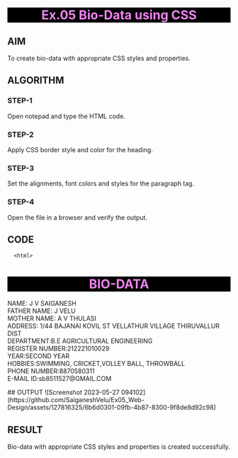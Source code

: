 # Ex.05 Bio-Data using CSS
## AIM
  To create bio-data with appropriate CSS styles and properties.

## ALGORITHM
### STEP-1
  Open notepad and type the HTML code.

### STEP-2
  Apply CSS border style and color for the heading.

### STEP-3
  Set the alignments, font colors and styles for the paragraph tag.

### STEP-4
  Open the file in a browser and verify the output.
  
## CODE
      <html>
<head>
<style type = "text/css">
h1
  {
   background-color:black;
    color:violet;
    text-align:center;
  }


p
   {
    text-align:left;
    border-bottom-style:dashed;
    border-top-style:solid; 
    border-left-style:double; 
    border-right-style:groove;
    border-width:25px;
    font :Times Newroman;
    border-bottom-color:cyan;
    border-top-color:yellow;
    border-left-color:green; 
    border-right-color:red;
   }
</style>
</head>
<body>
            <h1>BIO-DATA</h1>
<p>    
            NAME: J V SAIGANESH
            <br>
            FATHER NAME: J VELU
            <br>
            MOTHER NAME: A V THULASI
            <br>
            ADDRESS: 1/44 BAJANAI KOVIL ST VELLATHUR VILLAGE THIRUVALLUR DIST
            <br>
            DEPARTMENT:B.E AGRICULTURAL ENGINEERING
            <br>
            REGISTER NUMBER:212221010029
            <br>
            YEAR:SECOND YEAR
            <br>
            HOBBIES:SWIMMING, CRICKET,VOLLEY BALL, THROWBALL
            <br>
            PHONE NUMBER:8870580311
            <br>
            E-MAIL ID:sb8511527@GMAIL.COM</p>
</body>
</html>
## OUTPUT
![Screenshot 2023-05-27 094102](https://github.com/SaiganeshVelu/Ex05_Web-Design/assets/127816325/6b6d0301-09fb-4b87-8300-9f8de8d92c98)


## RESULT
  Bio-data with appropriate CSS styles and properties is created successfully.
